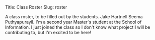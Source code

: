 Title: Class Roster
Slug: roster

A class roster, to be filled out by the students.
Jake Hartnell
Seema Puthyapurayil. I'm a second year Master's student at the School of Information. I just joined the class so I don't know what project I will be contributing to, but I'm excited to be here!
